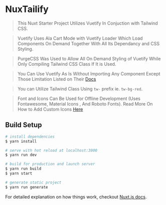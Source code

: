 # NuxTailify

> This Nuxt Starter Project Utilizes Vuetify In Conjuction with Tailwind CSS.

> Vuetify Uses Ala Cart Mode with Vuetify Loader Which Load Components On Demand Together With All Its Dependancy and CSS Styling.

> PurgeCSS Was Used to Allow All On Demand Styling of Vuetify While Only Compiling Tailwind CSS Class If It is Used.

> You Can Use Vuetify As Is Without Importing Any Component Except Those Limitation Listed on Their [Docs](https://vuetifyjs.com/en/guides/a-la-carte#vuetify-loader)

> You can Utilize Tailwind Class Using `tw-` prefix ie. `tw-bg-red`.

> Font and Icons Can Be Used for Offline Development (Uses Fontawesome, Material Icons , And Roboto Fonts). Read More On How to Add Custom Icons [Here](https://vuetifyjs.com/en/framework/icons)

## Build Setup

```bash
# install dependencies
$ yarn install

# serve with hot reload at localhost:3000
$ yarn run dev

# build for production and launch server
$ yarn run build
$ yarn start

# generate static project
$ yarn run generate
```

For detailed explanation on how things work, checkout [Nuxt.js docs](https://nuxtjs.org).

